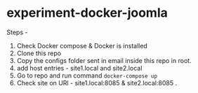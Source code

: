 # experiment-docker-joomla


Steps -

1. Check Docker compose & Docker is installed
2. Clone this repo
3. Copy the configs folder sent in email inside this repo in root.
4. add host entries - site1.local and site2.local
5. Go to repo and run command ```docker-compose up```
6. Check site on URl - site1.local:8085 & site2.local:8085 . 


